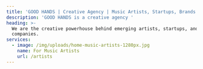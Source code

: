 ```yaml
---
title: 'GOOD HANDS | Creative Agency | Music Artists, Startups, Brands'
description: 'GOOD HANDS is a creative agency '
heading: >-
  We are the creative powerhouse behind emerging artists, startups, and
  companies.
services:
  - image: /img/uploads/home-music-artists-1280px.jpg
    name: For Music Artists
    url: /artists
---
```


